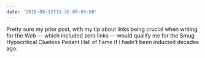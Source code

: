 ```yaml
---
date: '2018-09-12T15:36:00-05:00'
---
```

Pretty sure my prior post, with my tip about links being crucial when writing for the Web — which included zero links — would qualify me for the Smug Hypocritical Clueless Pedant Hall of Fame if I hadn’t been inducted decades ago.
